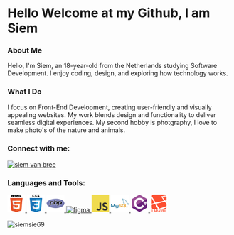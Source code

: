 <h1>Hello Welcome at my Github, I am Siem</h1> 

<h3 align="left">About Me</h3> 
<p>Hello, I'm Siem, an 18-year-old from the Netherlands studying Software Development. I enjoy coding, design, and exploring how technology works.</p> <h3 align="left">What I Do</h3> <p>I focus on Front-End Development, creating user-friendly and visually appealing websites. My work blends design and functionality to deliver seamless digital experiences. My second hobby is photgraphy, I love to make photo's of the nature and animals.</p> 

<h3 align="left">Connect with me:</h3>
<p align="left"> <a href="https://www.linkedin.com/in/siem-van-bree-b0b68b269/" target="blank"><img align="center" src="https://raw.githubusercontent.com/rahuldkjain/github-profile-readme-generator/master/src/images/icons/Social/linked-in-alt.svg" alt="siem van bree" height="30" width="40" /> </a> </p>

<h3 align="left">Languages and Tools:</h3>
<p align="left"> 
  <a href="https://nl.wikipedia.org/wiki/HTML5" target="_blank" rel="noreferrer"> <img src="https://raw.githubusercontent.com/devicons/devicon/master/icons/html5/html5-original-wordmark.svg" alt="html5" width="40" height="40"/> </a>
  <a href="https://en.wikipedia.org/wiki/CSS" target="_blank" rel="noreferrer"> <img src="https://raw.githubusercontent.com/devicons/devicon/master/icons/css3/css3-original-wordmark.svg" alt="css3" width="40" height="40"/> </a>
  <a href="https://nl.wikipedia.org/wiki/PHP" target="_blank" rel="noreferrer"> <img src="https://raw.githubusercontent.com/devicons/devicon/master/icons/php/php-original.svg" alt="php" width="40" height="40"/> </a>
  <a href="https://www.figma.com/" target="_blank" rel="noreferrer"> <img src="https://www.vectorlogo.zone/logos/figma/figma-icon.svg" alt="figma" width="40" height="40"/> </a>
  <a href="https://nl.wikipedia.org/wiki/JavaScript" target="_blank" rel="noreferrer"> <img src="https://raw.githubusercontent.com/devicons/devicon/master/icons/javascript/javascript-original.svg" alt="javascript" width="40" height="40"/> </a>
  <a href="https://en.wikipedia.org/wiki/MySQL" target="_blank" rel="noreferrer"> <img src="https://raw.githubusercontent.com/devicons/devicon/master/icons/mysql/mysql-original-wordmark.svg" alt="mysql" width="40" height="40"/> </a>
  <a href="https://nl.wikipedia.org/wiki/C_Sharp" target="_blank" rel="noreferrer"> <img src="https://raw.githubusercontent.com/devicons/devicon/master/icons/csharp/csharp-original.svg" alt="csharp" width="40" height="40"/> </a>
  <a href="https://en.wikipedia.org/wiki/Laravel" target="_blank" rel="noreferrer"> <img src="https://raw.githubusercontent.com/devicons/devicon/master/icons/laravel/laravel-plain-wordmark.svg" alt="laravel" width="40" height="40"/> </a>
</p>

<p> <img align="center" src="https://github-readme-stats.vercel.app/api/top-langs?username=siemsie69&show_icons=true&locale=en&layout=compact" alt="siemsie69" /> </p>
